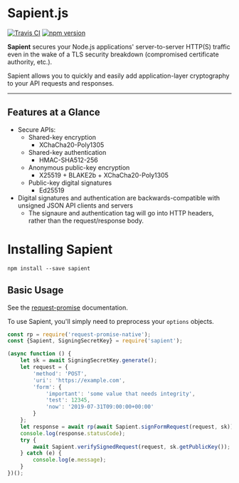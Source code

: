 # Sapient.js

[![Travis CI](https://travis-ci.org/paragonie/sapient.svg?branch=master)](https://travis-ci.org/paragonie/sapient)
[![npm version](https://img.shields.io/npm/v/sapient.svg)](https://npm.im/sapient)

**Sapient** secures your Node.js applications' server-to-server HTTP(S) traffic even in the wake of a
TLS security breakdown (compromised certificate authority, etc.).

Sapient allows you to quickly and easily add application-layer cryptography to your API requests
and responses.

----

## Features at a Glance

* Secure APIs:
  * Shared-key encryption
    * XChaCha20-Poly1305
  * Shared-key authentication
    * HMAC-SHA512-256
  * Anonymous public-key encryption
    * X25519 + BLAKE2b + XChaCha20-Poly1305
  * Public-key digital signatures
    * Ed25519
* Digital signatures and authentication are backwards-compatible
  with unsigned JSON API clients and servers
  * The signaure and authentication tag will go into HTTP headers,
    rather than the request/response body.

# Installing Sapient

```terminal
npm install --save sapient
```

## Basic Usage

See the [request-promise](https://www.npmjs.com/package/request-promise)
documentation.

To use Sapient, you'll simply need to preprocess your `options` objects.

```javascript
const rp = require('request-promise-native');
const {Sapient, SigningSecretKey} = require('sapient');

(async function () {
    let sk = await SigningSecretKey.generate();
    let request = {
        'method': 'POST',
        'uri': 'https://example.com',
        'form': {
            'important': 'some value that needs integrity',
            'test': 12345,
            'now': '2019-07-31T09:00:00+00:00'
        }
    };
    let response = await rp(await Sapient.signFormRequest(request, sk));
    console.log(response.statusCode);
    try {
        await Sapient.verifySignedRequest(request, sk.getPublicKey());
    } catch (e) {
        console.log(e.message);
    }
})();
```
